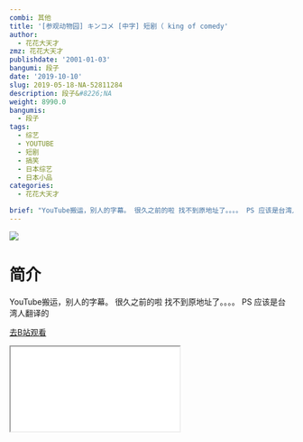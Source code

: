 ```yaml
---
combi: 其他
title: '[参观动物园] キンコメ [中字] 短剧（ king of comedy'
author:
  - 花花大天才
zmz: 花花大天才
publishdate: '2001-01-03'
bangumi: 段子
date: '2019-10-10'
slug: 2019-05-18-NA-52811284
description: 段子&#8226;NA
weight: 8990.0
bangumis:
  - 段子
tags:
  - 综艺
  - YOUTUBE
  - 短剧
  - 搞笑
  - 日本综艺
  - 日本小品
categories:
  - 花花大天才

brief: "YouTube搬运，别人的字幕。 很久之前的啦 找不到原地址了。。。。 PS 应该是台湾人翻译的"
---
```

![](https://raw.githubusercontent.com/tcgriffith/owaraisite/master/static/tmpimg/4bccbcbf93bd0af09b3709afac4b3b25c13aee1c.jpg.480.jpg)
# 简介  
YouTube搬运，别人的字幕。
很久之前的啦 找不到原地址了。。。。
PS 应该是台湾人翻译的  

[去B站观看](https://www.bilibili.com/video/av52811284/)
<div class ="resp-container"><iframe class="testiframe" src="//player.bilibili.com/player.html?aid=52811284"", scrolling="no", allowfullscreen="true" > </iframe></div> 
